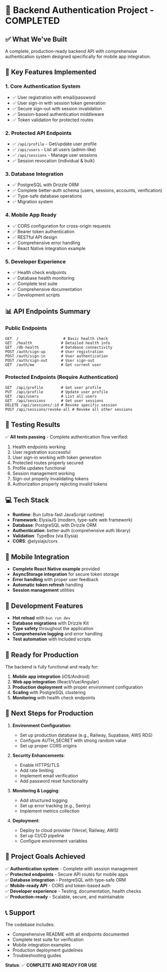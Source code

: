 # 🎉 Backend Authentication Project - COMPLETED

## ✅ What We've Built

A complete, production-ready backend API with comprehensive authentication system designed specifically for mobile app integration.

## 🚀 Key Features Implemented

### 1. **Core Authentication System**
- ✅ User registration with email/password
- ✅ User sign-in with session token generation
- ✅ Secure sign-out with session invalidation
- ✅ Session-based authentication middleware
- ✅ Token validation for protected routes

### 2. **Protected API Endpoints**
- ✅ `/api/profile` - Get/update user profile
- ✅ `/api/users` - List all users (admin-like)
- ✅ `/api/sessions` - Manage user sessions
- ✅ Session revocation (individual & bulk)

### 3. **Database Integration**
- ✅ PostgreSQL with Drizzle ORM
- ✅ Complete better-auth schema (users, sessions, accounts, verification)
- ✅ Type-safe database operations
- ✅ Migration system

### 4. **Mobile App Ready**
- ✅ CORS configuration for cross-origin requests
- ✅ Bearer token authentication
- ✅ RESTful API design
- ✅ Comprehensive error handling
- ✅ React Native integration example

### 5. **Developer Experience**
- ✅ Health check endpoints
- ✅ Database health monitoring
- ✅ Complete test suite
- ✅ Comprehensive documentation
- ✅ Development scripts

## 📊 API Endpoints Summary

### Public Endpoints
```
GET  /                    # Basic health check
GET  /health             # Detailed health info
GET  /db-health          # Database connectivity
POST /auth/sign-up       # User registration
POST /auth/sign-in       # User authentication
POST /auth/sign-out      # User sign-out
GET  /auth/me            # Get current user
```

### Protected Endpoints (Require Authentication)
```
GET  /api/profile        # Get user profile
PUT  /api/profile        # Update user profile
GET  /api/users          # List all users
GET  /api/sessions       # Get user sessions
DELETE /api/sessions/:id # Revoke specific session
POST /api/sessions/revoke-all # Revoke all other sessions
```

## 🧪 Testing Results

✅ **All tests passing** - Complete authentication flow verified:
1. Health endpoints working
2. User registration successful
3. User sign-in working with token generation
4. Protected routes properly secured
5. Profile updates functional
6. Session management working
7. Sign-out properly invalidating tokens
8. Authorization properly rejecting invalid tokens

## 💻 Tech Stack

- **Runtime**: Bun (ultra-fast JavaScript runtime)
- **Framework**: ElysiaJS (modern, type-safe web framework)
- **Database**: PostgreSQL with Drizzle ORM
- **Authentication**: better-auth (comprehensive auth library)
- **Validation**: TypeBox (via Elysia)
- **CORS**: @elysiajs/cors

## 📱 Mobile Integration

- **Complete React Native example** provided
- **AsyncStorage integration** for secure token storage
- **Error handling** with proper user feedback
- **Automatic token refresh** handling
- **Session management** utilities

## 🔧 Development Features

- **Hot reload** with `bun run dev`
- **Database migrations** with Drizzle Kit
- **Type safety** throughout the application
- **Comprehensive logging** and error handling
- **Test automation** with included scripts

## 🚀 Ready for Production

The backend is fully functional and ready for:
1. **Mobile app integration** (iOS/Android)
2. **Web app integration** (React/Vue/Angular)
3. **Production deployment** with proper environment configuration
4. **Scaling** with PostgreSQL clustering
5. **Monitoring** with health check endpoints

## 📝 Next Steps for Production

1. **Environment Configuration**:
   - Set up production database (e.g., Railway, Supabase, AWS RDS)
   - Configure AUTH_SECRET with strong random value
   - Set up proper CORS origins

2. **Security Enhancements**:
   - Enable HTTPS/TLS
   - Add rate limiting
   - Implement email verification
   - Add password reset functionality

3. **Monitoring & Logging**:
   - Add structured logging
   - Set up error tracking (e.g., Sentry)
   - Implement metrics collection

4. **Deployment**:
   - Deploy to cloud provider (Vercel, Railway, AWS)
   - Set up CI/CD pipeline
   - Configure environment variables

## 🎯 Project Goals Achieved

✅ **Authentication system** - Complete with session management  
✅ **Protected endpoints** - Secure API routes for mobile apps  
✅ **Database integration** - PostgreSQL with type-safe ORM  
✅ **Mobile-ready API** - CORS and token-based auth  
✅ **Developer experience** - Testing, documentation, health checks  
✅ **Production-ready** - Scalable, secure, and maintainable  

## 📞 Support

The codebase includes:
- Comprehensive README with all endpoints documented
- Complete test suite for verification
- Mobile integration examples
- Production deployment guidelines
- Troubleshooting guides

**Status**: ✅ **COMPLETE AND READY FOR USE**
